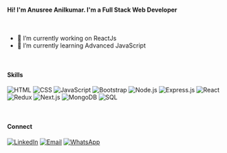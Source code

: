 #### Hi! I'm **Anusree Anilkumar**. I'm a Full Stack Web Developer

<br/>

- 🔭 I’m currently working on ReactJs
- 🌱 I’m currently learning Advanced JavaScript

<br/>

#### Skills
 ![HTML](https://img.shields.io/badge/HTML5-E34F26?style=for-the-badge&logo=html5&logoColor=white)
 ![CSS](https://img.shields.io/badge/CSS3-1572B6?style=for-the-badge&logo=css3&logoColor=white)
 ![JavaScript](https://img.shields.io/badge/JavaScript-F7DF1E?style=for-the-badge&logo=javascript&logoColor=black)
 ![Bootstrap](https://img.shields.io/badge/Bootstrap-563D7C?style=for-the-badge&logo=bootstrap&logoColor=white)
 ![Node.js](https://img.shields.io/badge/Node.js-339933?style=for-the-badge&logo=node.js&logoColor=white)
  ![Express.js](https://img.shields.io/badge/Express.js-000000?style=for-the-badge&logo=express&logoColor=white)
 ![React](https://img.shields.io/badge/React-blue?style=for-the-badge&logo=react&logoColor=white)
 ![Redux](https://img.shields.io/badge/Redux-764ABC?style=for-the-badge&logo=redux&logoColor=white)
  ![Next.js](https://img.shields.io/badge/Next.js-000000?style=for-the-badge&logo=next.js&logoColor=white)
  ![MongoDB](https://img.shields.io/badge/MongoDB-47A248?style=for-the-badge&logo=mongodb&logoColor=white)
  ![SQL](https://img.shields.io/badge/SQL-4479A1?style=for-the-badge&logo=postgresql&logoColor=white)

<br/>

#### Connect
[![LinkedIn](https://img.shields.io/badge/LinkedIn-0077B5?style=for-the-badge&logo=linkedin&logoColor=white)](https://www.linkedin.com/in/anusree-anilkumar-6154s/)
[![Email](https://img.shields.io/badge/Email-E34F26?style=for-the-badge&logo=gmail&logoColor=white)](mailto:anilkumar113anusree@gmail.com)
[![WhatsApp](https://img.shields.io/badge/WhatsApp-339933?style=for-the-badge&logo=whatsapp&logoColor=white)](https://wa.me/919699973230)


<!--
**Anusree6154s/Anusree6154s** is a ✨ _special_ ✨ repository because its `README.md` (this file) appears on your GitHub profile.

Here are some ideas to get you started:

- 🔭 I’m currently working on ...
- 🌱 I’m currently learning ...
- 👯 I’m looking to collaborate on ...
- 🤔 I’m looking for help with ...
- 💬 Ask me about ...
- 📫 How to reach me: ...
- 😄 Pronouns: ...
- ⚡ Fun fact: ...
-->

